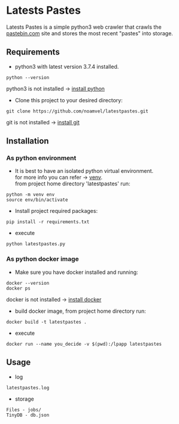 # Latests Pastes
Latests Pastes is a simple python3 web crawler that crawls the [pastebin.com](https://pastebin.com/) site and stores the most recent "pastes" into storage. 

## Requirements 
* python3 with latest version 3.7.4 installed.
```
python --version
```
python3 is not installed -> [install python](https://www.python.org/downloads/)

* Clone this project to your desired directory:
```
git clone https://github.com/noamvel/latestpastes.git
```
git is not installed -> [install git](https://git-scm.com/download)

## Installation
### As python environment 
* It is best to have an isolated python virtual environment.  
for more info you can refer -> [venv](https://realpython.com/python-virtual-environments-a-primer/).  
from project home directory 'latestpastes' run:
```
python -m venv env
source env/bin/activate
```
* Install project required packages:
```
pip install -r requirements.txt
```
* execute
```
python latestpastes.py
```

### As python docker image
* Make sure you have docker installed and running:
```
docker --version
docker ps
```
docker is not installed  -> [install docker](https://docs.docker.com/install/)

* build docker image, from project home directory run:
```
docker build -t latestpastes .
```
* execute
```
docker run --name you_decide -v $(pwd):/lpapp latestpastes
```

## Usage

* log
```
latestpastes.log
```
* storage
```
Files - jobs/
TinyDB - db.json
```




